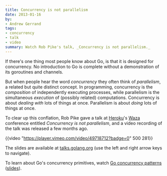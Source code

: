 ```yaml
---
title: Concurrency is not parallelism
date: 2013-01-16
by:
- Andrew Gerrand
tags:
- concurrency
- talk
- video
summary: Watch Rob Pike's talk, _Concurrency is not parallelism._
---
```



If there's one thing most people know about Go,
is that it is designed for concurrency.
No introduction to Go is complete without a demonstration of its goroutines and channels.

But when people hear the word _concurrency_ they often think of _parallelism_,
a related but quite distinct concept.
In programming, concurrency is the _composition_ of independently executing processes,
while parallelism is the simultaneous _execution_ of (possibly related) computations.
Concurrency is about _dealing with_ lots of things at once.
Parallelism is about _doing_ lots of things at once.

To clear up this conflation, Rob Pike gave a talk at [Heroku](http://heroku.com/)'s
[Waza](http://waza.heroku.com/) conference entitled _Concurrency is not parallelism_,
and a video recording of the talk was released a few months ago.

{{video "https://player.vimeo.com/video/49718712?badge=0" 500 281}}

The slides are available at [talks.golang.org](https://talks.golang.org/2012/waza.slide)
(use the left and right arrow keys to navigate).

To learn about Go's concurrency primitives,
watch [Go concurrency patterns](http://www.youtube.com/watch?v=f6kdp27TYZs)
([slides](https://talks.golang.org/2012/concurrency.slide)).
